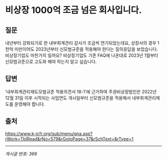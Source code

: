 # 비상장 1000억 조금 넘은 회사입니다.

## 질문
내년부터 강화되기로 한 내부회계관리 감사가 조금씩 연기되었는데요,
상장사의 경우 1천억 미만이어도 2023년부터 신모범규준을 적용해야 한다는 질의응답을 보았습니다.
비상장기업도 마찬가지 일까요?
비상장기업도 기존 FAQ에 나온대로 2023년 1월부터 신모범규준으로 고도화 해야 하는지 알고 싶습니다.

## 답변
‘내부회계관리제도모범규준 적용의견서 18-1’에 근거하여 주권비상장법인은 2022년 12월 31일 이후 시작되는 사업연도 개시일부터 신모범규준을 적용해서 내부회계관리제도를 운영해야 합니다.

## 출처
https://www.k-icfr.org/sub/menu/qna.asp?rWork=TblRead&rNo=579&rGotoPage=37&rSchText=&rType=1

---
*게시글 번호: 369*
